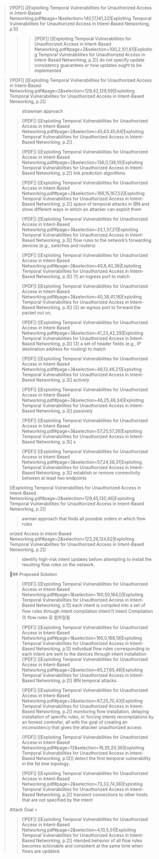 
> [!PDF|] [[Exploiting Temporal Vulnerabilities for Unauthorized Access in Intent-Based Networking.pdf#page=1&selection=140,17,141,22|Exploiting Temporal Vulnerabilities for Unauthorized Access in Intent-Based Networking, p.1]]
> > > [!PDF|] [[Exploiting Temporal Vulnerabilities for Unauthorized Access in Intent-Based Networking.pdf#page=2&selection=100,2,101,61|Exploiting Temporal Vulnerabilities for Unauthorized Access in Intent-Based Networking, p.2]]
> > do not specify update consistency guarantees or how updates ought to be implemented
> 

> [!PDF|] [[Exploiting Temporal Vulnerabilities for Unauthorized Access in Intent-Based Networking.pdf#page=2&selection=129,42,129,59|Exploiting Temporal Vulnerabilities for Unauthorized Access in Intent-Based Networking, p.2]]
> > strawman approach
> 
> > [!PDF|] [[Exploiting Temporal Vulnerabilities for Unauthorized Access in Intent-Based Networking.pdf#page=2&selection=45,63,45,64|Exploiting Temporal Vulnerabilities for Unauthorized Access in Intent-Based Networking, p.2]]
> > .
> 
> > [!PDF|] [[Exploiting Temporal Vulnerabilities for Unauthorized Access in Intent-Based Networking.pdf#page=2&selection=136,0,138,10|Exploiting Temporal Vulnerabilities for Unauthorized Access in Intent-Based Networking, p.2]]
> > link prediction algorithms
> 
> > [!PDF|] [[Exploiting Temporal Vulnerabilities for Unauthorized Access in Intent-Based Networking.pdf#page=2&selection=166,15,167,52|Exploiting Temporal Vulnerabilities for Unauthorized Access in Intent-Based Networking, p.2]]
> > space of temporal attacks in IBN and show different ways in which an attacker can exploit them
> 
> > [!PDF|] [[Exploiting Temporal Vulnerabilities for Unauthorized Access in Intent-Based Networking.pdf#page=3&selection=33,1,37,21|Exploiting Temporal Vulnerabilities for Unauthorized Access in Intent-Based Networking, p.3]]
> > flow rules to the network’s forwarding devices (e.g., switches and routers)
> 
> > [!PDF|] [[Exploiting Temporal Vulnerabilities for Unauthorized Access in Intent-Based Networking.pdf#page=3&selection=40,8,40,36|Exploiting Temporal Vulnerabilities for Unauthorized Access in Intent-Based Networking, p.3]]
> > (1) an ingress port to match
> 
> > [!PDF|] [[Exploiting Temporal Vulnerabilities for Unauthorized Access in Intent-Based Networking.pdf#page=3&selection=40,38,41,18|Exploiting Temporal Vulnerabilities for Unauthorized Access in Intent-Based Networking, p.3]]
> > (2) an egress port to forward the packet out on,
> 
> > [!PDF|] [[Exploiting Temporal Vulnerabilities for Unauthorized Access in Intent-Based Networking.pdf#page=3&selection=41,23,42,29|Exploiting Temporal Vulnerabilities for Unauthorized Access in Intent-Based Networking, p.3]]
> > (3) a set of header fields (e.g., IP destination address for routing) to match
> 
> > [!PDF|] [[Exploiting Temporal Vulnerabilities for Unauthorized Access in Intent-Based Networking.pdf#page=3&selection=46,13,46,21|Exploiting Temporal Vulnerabilities for Unauthorized Access in Intent-Based Networking, p.3]]
> > actively
> 
> > [!PDF|] [[Exploiting Temporal Vulnerabilities for Unauthorized Access in Intent-Based Networking.pdf#page=3&selection=46,25,46,34|Exploiting Temporal Vulnerabilities for Unauthorized Access in Intent-Based Networking, p.3]]
> > passively
> 
> > [!PDF|] [[Exploiting Temporal Vulnerabilities for Unauthorized Access in Intent-Based Networking.pdf#page=3&selection=57,25,57,26|Exploiting Temporal Vulnerabilities for Unauthorized Access in Intent-Based Networking, p.3]]
> > s
> 
> > [!PDF|] [[Exploiting Temporal Vulnerabilities for Unauthorized Access in Intent-Based Networking.pdf#page=3&selection=57,24,58,31|Exploiting Temporal Vulnerabilities for Unauthorized Access in Intent-Based Networking, p.3]]
> > establish or remove connectivity between at least two endpoints 
> 
> 
> 
> [[Exploiting Temporal Vulnerabilities for Unauthorized Access in Intent-Based Networking.pdf#page=2&selection=129,45,130,46|Exploiting Temporal Vulnerabilities for Unauthorized Access in Intent-Based Networking, p.2]]
> > awman approach that finds all possible orders in which flow rules 
> 
> orized Access in Intent-Based Networking.pdf#page=2&selection=123,26,124,62|Exploiting Temporal Vulnerabilities for Unauthorized Access in Intent-Based Networking, p.2]]
> >  identify high-risk intent updates before attempting to install the resulting flow rules on the network.
> 
> ## Proposed Solution 
> 
> > [!PDF|] [[Exploiting Temporal Vulnerabilities for Unauthorized Access in Intent-Based Networking.pdf#page=1&selection=160,50,164,0|Exploiting Temporal Vulnerabilities for Unauthorized Access in Intent-Based Networking, p.1]]
> > each intent is compiled into a set of flow rules through intent compilation
> Intent가 Intent Compilation의 flow rules 로 컴파일됨
> 
> > [!PDF|] [[Exploiting Temporal Vulnerabilities for Unauthorized Access in Intent-Based Networking.pdf#page=1&selection=165,0,168,19|Exploiting Temporal Vulnerabilities for Unauthorized Access in Intent-Based Networking, p.1]]
> > individual flow rules corresponding to each intent are sent to the devices through intent installation
> > [!PDF|] [[Exploiting Temporal Vulnerabilities for Unauthorized Access in Intent-Based Networking.pdf#page=2&selection=65,27,65,48|Exploiting Temporal Vulnerabilities for Unauthorized Access in Intent-Based Networking, p.2]]
> > IBN temporal attacks.
> 
> > [!PDF|] [[Exploiting Temporal Vulnerabilities for Unauthorized Access in Intent-Based Networking.pdf#page=2&selection=67,25,70,43|Exploiting Temporal Vulnerabilities for Unauthorized Access in Intent-Based Networking, p.2]]
> > monitoring flow installation, delaying installation of specific rules, or forcing intents recompilations by an honest controller, all with the goal of creating an inconsistency that gives the attacker unauthorized access
> 
> > [!PDF|] [[Exploiting Temporal Vulnerabilities for Unauthorized Access in Intent-Based Networking.pdf#page=12&selection=19,35,20,36|Exploiting Temporal Vulnerabilities for Unauthorized Access in Intent-Based Networking, p.12]]
> > detect the first temporal vulnerability in the fat tree topology.
> 
> 
> > [!PDF|] [[Exploiting Temporal Vulnerabilities for Unauthorized Access in Intent-Based Networking.pdf#page=2&selection=73,33,74,36|Exploiting Temporal Vulnerabilities for Unauthorized Access in Intent-Based Networking, p.2]]
> >  transient connections to other hosts that are not specified by the intent
> 
> Attack Goal > 
> > [!PDF|] [[Exploiting Temporal Vulnerabilities for Unauthorized Access in Intent-Based Networking.pdf#page=2&selection=4,10,5,51|Exploiting Temporal Vulnerabilities for Unauthorized Access in Intent-Based Networking, p.2]]
> > ntended behavior of all flow rules becomes actionable and consistent at the same time when flows are updated.

